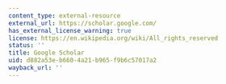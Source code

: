 ```yaml
---
content_type: external-resource
external_url: https://scholar.google.com/
has_external_license_warning: true
license: https://en.wikipedia.org/wiki/All_rights_reserved
status: ''
title: Google Scholar
uid: d882a53e-b660-4a21-b965-f9b6c57017a2
wayback_url: ''
---
```

